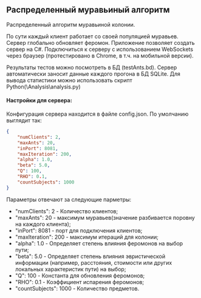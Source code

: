 ## Распределенный муравьиный алгоритм

Распределенный алгоритм муравьиной колонии. 

По сути каждый клиент работает со своей популяцией муравьев. Сервер глобально обновляет феромон. 
Приложение позволяет создать сервер на C#. Подключиться к серверу с использованием WebSockets через браузер (протестировано в Chrome, в т.ч. на мобильной версии).

Результаты тестов можно посмотреть в БД (testAnts.bd). 
Сервер автоматически заносит данные каждого прогона в БД SQLite.
Для вывода статистики можно использовать скрипт Python(\Analysis\analysis.py)

#### Настройки для сервера:
Конфигурация сервера находится в файле config.json. 
По умолчанию выглядит так:
```JSON
{
    "numClients": 2,
    "maxAnts": 20,
    "inPort": 8081,
    "maxIteration": 200,
    "alpha": 1.0,
    "beta": 5.0,
    "Q": 100,
    "RHO": 0.1,
    "countSubjects": 1000
}
```
Параметры отвечают за следующие парметры:

- "numClients": 2 - Количество клиентов;
- "maxAnts": 20 - максимум муравьев(значение разбивается поровну на каждого клиента);
- "inPort": 8081 - порт для подключения клиентов;
- "maxIteration": 200 - максимум итераций для колонии;
- "alpha": 1.0 - Определяет степень влияния феромонов на выбор пути;
- "beta": 5.0 - Определяет степень влияния эвристической информации (например, расстояния, стоимости или других локальных характеристик пути) на выбор;
- "Q": 100 - Константа для обновления феромонов;
- "RHO": 0.1 - Коэффициент испарения феромонов;
- "countSubjects": 1000 - Количество предметов.

